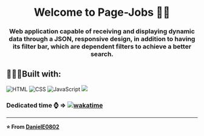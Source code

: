 
<h1 align="center">Welcome to Page-Jobs 👨‍💼 </h1> 
<h3 align="center">Web application capable of receiving and displaying dynamic data through a JSON, responsive design, in addition to having its filter bar, which are dependent filters to achieve a better search.</h3>

## 👨🏽‍💻Built with:

<img alt="HTML" src="https://img.icons8.com/color/64/000000/html-5--v1.png"/>
<img alt="CSS" src="https://img.icons8.com/color/64/000000/css3.png"/>
<img alt="JavaScript" src="https://img.icons8.com/color/64/000000/javascript.png"/>
<img src="https://img.icons8.com/color/64/000000/sass.png"/>

### Dedicated time ⌚ ⇒ [![wakatime](https://wakatime.com/badge/github/DanielE0802/Proyecto-GIFOS.svg)](https://wakatime.com/badge/github/DanielE0802/Proyecto-GIFOS)

---
**⭐️ From [DanielE0802](https://github.com/DanielE0802)**
